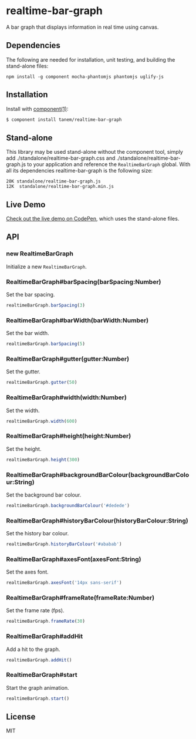 # realtime-bar-graph

A bar graph that displays information in real time using canvas.

## Dependencies

The following are needed for installation, unit testing, and building the stand-alone files:
```
npm install -g component mocha-phantomjs phantomjs uglify-js
```

## Installation

Install with [component(1)](http://component.io):

```sh
$ component install tanem/realtime-bar-graph
```

## Stand-alone

This library may be used stand-alone without the component tool, simply add ./standalone/realtime-bar-graph.css and ./standalone/realtime-bar-graph.js to your application and reference the `RealtimeBarGraph` global. With all its dependencies realtime-bar-graph is the following size:

```
20K standalone/realtime-bar-graph.js
12K  standalone/realtime-bar-graph.min.js
```

## Live Demo

[Check out the live demo on CodePen](http://codepen.io/tanem/pen/zkanq), which uses the stand-alone files.

## API

### new RealtimeBarGraph

Initialize a new `RealtimeBarGraph`.

### RealtimeBarGraph#barSpacing(barSpacing:Number)

Set the bar spacing.

```js
realtimeBarGraph.barSpacing(3)
```

### RealtimeBarGraph#barWidth(barWidth:Number)

Set the bar width.

```js
realtimeBarGraph.barSpacing(5)
```

### RealtimeBarGraph#gutter(gutter:Number)

Set the gutter.

```js
realtimeBarGraph.gutter(50)
```

### RealtimeBarGraph#width(width:Number)

Set the width.

```js
realtimeBarGraph.width(600)
```

### RealtimeBarGraph#height(height:Number)

Set the height.

```js
realtimeBarGraph.height(300)
```

### RealtimeBarGraph#backgroundBarColour(backgroundBarColour:String)

Set the background bar colour.

```js
realtimeBarGraph.backgroundBarColour('#dedede')
```

### RealtimeBarGraph#historyBarColour(historyBarColour:String)

Set the history bar colour.

```js
realtimeBarGraph.historyBarColour('#ababab')
```

### RealtimeBarGraph#axesFont(axesFont:String)

Set the axes font.

```js
realtimeBarGraph.axesFont('14px sans-serif')
```

### RealtimeBarGraph#frameRate(frameRate:Number)

Set the frame rate (fps).

```js
realtimeBarGraph.frameRate(30)
```

### RealtimeBarGraph#addHit

Add a hit to the graph.

```js
realtimeBarGraph.addHit()
```

### RealtimeBarGraph#start

Start the graph animation.

```js
realtimeBarGraph.start()
```

## License

MIT